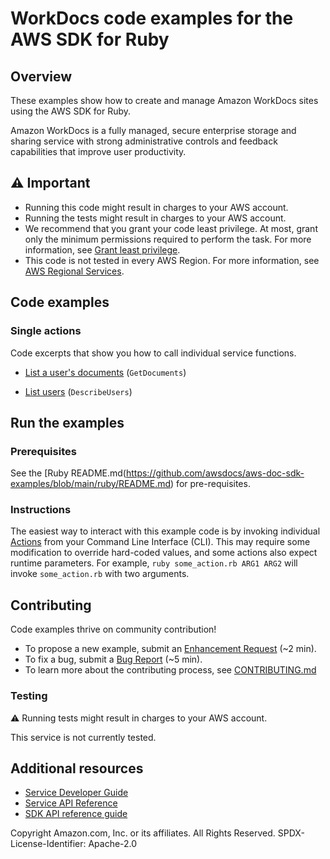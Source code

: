 # WorkDocs code examples for the AWS SDK for Ruby
## Overview
These examples show how to create and manage Amazon WorkDocs sites using the AWS SDK for Ruby.

Amazon WorkDocs is a fully managed, secure enterprise storage and sharing service with strong administrative controls and feedback capabilities that improve user productivity.

## ⚠️ Important
* Running this code might result in charges to your AWS account. 
* Running the tests might result in charges to your AWS account.
* We recommend that you grant your code least privilege. At most, grant only the minimum permissions required to perform the task. For more information, see [Grant least privilege](https://docs.aws.amazon.com/IAM/latest/UserGuide/best-practices.html#grant-least-privilege). 
* This code is not tested in every AWS Region. For more information, see [AWS Regional Services](https://aws.amazon.com/about-aws/global-infrastructure/regional-product-services).

## Code examples

### Single actions
Code excerpts that show you how to call individual service functions.

* [List a user's documents](./wd_list_user_docs.rb) (`GetDocuments`)

* [List users](./wd_list_users.rb) (`DescribeUsers`)






## Run the examples

### Prerequisites

See the [Ruby README.md(https://github.com/awsdocs/aws-doc-sdk-examples/blob/main/ruby/README.md) for pre-requisites.

### Instructions
The easiest way to interact with this example code is by invoking individual [Actions](#Actions) from your Command Line Interface (CLI). This may require some modification to override hard-coded values, and some actions also expect runtime parameters. For example, `ruby some_action.rb ARG1 ARG2` will invoke `some_action.rb` with two arguments.

## Contributing
Code examples thrive on community contribution!

* To propose a new example, submit an [Enhancement Request](https://github.com/awsdocs/aws-doc-sdk-examples/issues/new?assignees=octocat&labels=type%2Fenhancement&template=enhancement.yaml&title=%5BEnhancement%5D%3A+%3CDESCRIPTIVE+TITLE+HERE%3E) (~2 min).
* To fix a bug, submit a [Bug Report](https://github.com/awsdocs/aws-doc-sdk-examples/issues/new?assignees=octocat&labels=type%2Fbug&template=bug.yaml&title=%5BBug%5D%3A+%3CDESCRIPTIVE+TITLE+HERE%3E) (~5 min).
* To learn more about the contributing process, see [CONTRIBUTING.md](../../../CONTRIBUTING.md)
### Testing
⚠️ Running tests might result in charges to your AWS account.

This service is not currently tested.

## Additional resources
* [Service Developer Guide](https://docs.aws.amazon.com/sdk-for-ruby/v3/developer-guide/welcome.html)
* [Service API Reference](https://docs.aws.amazon.com/sdk-for-ruby/v3/api/)
* [SDK API reference guide](https://aws.amazon.com/developer/language/ruby/)

Copyright Amazon.com, Inc. or its affiliates. All Rights Reserved. SPDX-License-Identifier: Apache-2.0
